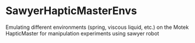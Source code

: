 # SawyerHapticMasterEnvs

Emulating different environments (spring, viscous liquid, etc.) on the Motek HapticMaster for manipulation experiments using sawyer robot

